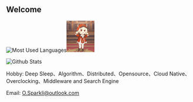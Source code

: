## Welcome

![Most Used Languages](https://github-readme-stats.vercel.app/api/top-langs/?username=luoyuctl)<img src="keli.gif" width="15%" height="15%" />

![Github Stats](https://github-readme-stats.vercel.app/api?username=luoyuctl&show_icons=true)

Hobby: Deep Sleep、Algorithm、Distributed、Opensource、Cloud Native、Overclocking、Middleware and Search Engine<br>

Email: O.Sparkli@outlook.com 
